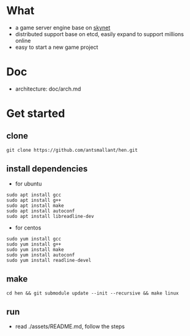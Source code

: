 # What
* a game server engine base on [skynet](https://github.com/cloudwu/skynet)
* distributed support base on etcd, easily expand to support millions online
* easy to start a new game project


# Doc
* architecture: doc/arch.md


# Get started
## clone
```
git clone https://github.com/antsmallant/hen.git
```

## install dependencies
* for ubuntu
```
sudo apt install gcc
sudo apt install g++
sudo apt install make
sudo apt install autoconf
sudo apt install libreadline-dev
```
* for centos
```
sudo yum install gcc
sudo yum install g++
sudo yum install make
sudo yum install autoconf
sudo yum install readline-devel
```

## make
```
cd hen && git submodule update --init --recursive && make linux
```

## run
* read ./assets/README.md, follow the steps


